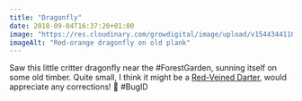 ```yaml
---
title: "Dragonfly"
date: 2018-09-04T16:37:20+01:00
image: "https://res.cloudinary.com/growdigital/image/upload/v1544344110/dragonfly-29534745037.jpg"
imageAlt: "Red-orange dragonfly on old plank"
---
```


Saw this little critter dragonfly near the #ForestGarden, sunning itself on some old timber. Quite small, I think it might be a [Red-Veined Darter](https://british-dragonflies.org.uk/species/red-veined-darter), would appreciate any corrections! 🙂  #BugID 
